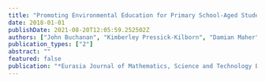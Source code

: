 ```yaml
---
title: "Promoting Environmental Education for Primary School-Aged Students Using Digital Technologies"
date: 2018-01-01
publishDate: 2021-08-20T12:05:59.252502Z
authors: ["John Buchanan", "Kimberley Pressick-Kilborn", "Damian Maher"]
publication_types: ["2"]
abstract: ""
featured: false
publication: "*Eurasia Journal of Mathematics, Science and Technology Education 15 (2), em*"
---
```


